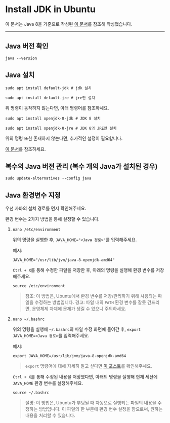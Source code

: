 # Install JDK in Ubuntu

이 문서는 Java 8을 기준으로 작성된 [이 문서](https://m.blog.naver.com/opusk/220985259485)를 참조해 작성했습니다.

---

## Java 버전 확인

```shell
java --version
```

## Java 설치

```shell
sudo apt install default-jdk # jdk 설치
```

```shell
sudo apt install default-jre # jre만 설치
```

위 명령이 동작하지 않는다면, 아래 명령어를 참조하세요.

```shell
sudo apt install openjdk-8-jdk # JDK 8 설치
```

```shell
sudo apt install openjdk-8-jre # JDK 8의 JRE만 설치
```

위의 명령 또한 존재하지 않는다면, 추가적인 설정이 필요합니다.

[이 문서](https://wiki.ubuntuusers.de/Java/Installation/Oracle_Java/Java_8/)를 참조하세요.

## 복수의 Java 버전 관리 (복수 개의 Java가 설치된 경우)

```shell
sudo update-alternatives --config java
```

## Java 환경변수 지정

우선 자바의 설치 경로를 먼저 확인해주세요.

환경 변수는 2가지 방법을 통해 설정할 수 있습니다.

1. ```shell
   nano /etc/environment
   ```

   위의 명령을 실행한 후, ``JAVA_HOME="<Java 경로>"``를 입력해주세요.

   예시:

   ```shell
   JAVA_HOME="/usr/lib/jvm/java-8-openjdk-amd64"
   ```

   ``Ctrl + X``를 통해 수정한 파일을 저장한 후, 아래의 명령을 실행해 환경 변수를 저장해주세요.

   ```shell
   source /etc/environment
   ```

   > 참조: 이 방법은, Ubuntu에서 환경 변수를 저장/관리하기 위해 사용되는 파일을 수정하는 방법입니다.
   > 경고: 파일 내의 ``PATH`` 환경 변수를 잘못 건드리면, 운영체제 자체에 문제가 생길 수 있으니 주의하세요.

2. ```shell
   nano ~/.bashrc
   ```

   위의 명령을 실행해 ``~/.bashrc``의 파일 수정 화면에 들어간 후, ``export JAVA_HOME=<Java 경로>``를 입력해주세요.

   예시:

   ```shell
   export JAVA_HOME=/usr/lib/jvm/java-8-openjdk-amd64
   ```

   > ``export`` 명령어에 대해 자세히 알고 싶다면 [이 포스트](http://keepcalmswag.blogspot.com/2018/06/linux-unix-export-echo_49.html)를 확인해주세요.

   ``Ctrl + X``를 통해 수정된 내용을 저장했다면, 아래의 명령을 실행해 현재 세션에 ``JAVA_HOME`` 환경 변수를 설정해주세요.

   ```shell
   source ~/.bashrc
   ```

   > 설명: 이 방법은, Ubuntu가 부팅될 때 자동으로 실행되는 파일의 내용을 수정하는 방법입니다. 이 파일의 한 부분에 환경 변수 설정을 함으로써, 원하는 내용을 처리할 수 있습니다.

